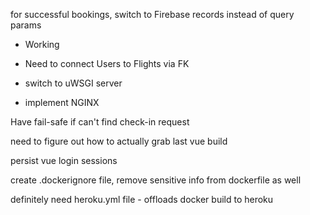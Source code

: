 for successful bookings, switch to Firebase records instead of query params
  - Working
  - Need to connect Users to Flights via FK

- switch to uWSGI server
- implement NGINX

Have fail-safe if can't find check-in request

need to figure out how to actually grab last vue build

persist vue login sessions

create .dockerignore file, remove sensitive info from dockerfile as well

definitely need heroku.yml file - offloads docker build to heroku
